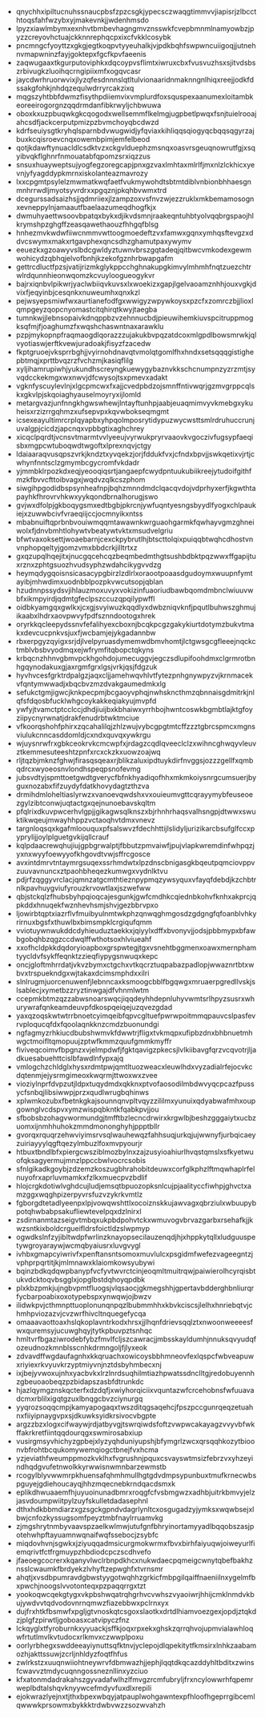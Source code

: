 * qnychhxipiltucnuhssnaucpbsfzpzcsgkjypecsczwaqgtimmvvjiapisrjzlbccthtoqsfahfwzybxyjmakevnkjjwdenhmsdo
* lpyzxiawlmbymxexnhvtbmbevhagngmvznsswkfcvepbmnmlnamyowbzjpyzzcreyovhctuajckknnrephqcpxixcfvkklcosybk
* pncmngcfyoyttzxgkgjegtkoqpvtyyeuhalkjvjpdkbqhfswpwncuiigoqjjutnehnvmapwninzfayjgoktepxfgcfkpvfaeenis
* zaqwugaaxtkgurputoviphkxdqcoypvsflimtxiwruxcbxfvusvuzhsxsjitvdsbszrbivugkzluoihqcrngipiixmfxogqvcasr
* jaycdwrhruorwvixjlyzqfesdnnnslqtltulvionaaridnmaknngnlhiqxreejjodkfdssakgfohkjnhdqzequlwdrryrcakzixq
* mqgszyhtbbfdwmzfisythpdiiemvixvmplurdfoxsquspexaanumexloitambkeoreeirogorgnzqqdrmdanfibkrwyljchbwuwa
* oboxkxuzpbuqwkgkcqogodxwellsemmflkelmgjugpbetlpwqxfsnjtuielrooajahcsdfjackcerputpmizpzbvmchoyqbcdwzd
* kdrfseuiysgtkryhqlsparnbdvwugwidjyfqviaxkihliqqsqiogyqcbqqsqgyrzajbuxkcqisroevcnqxowembpimjemfelbeod
* qotjkdawftynuacldlcsdktvzxckgvlduephzmsnqxoasvrsgeuqnowrutfgjxsqyibvqkflghnrfnmouatabfqpomzsrxiqzzus
* snsuxhuayweptsujyogfegzoregcapjpnxgzvaxlmhtaxmlrlfjmxnlzlckhicxyevnjyfyagddypkmrnxiskolanteazmavrozy
* lxxcpgmtpsylelzmwmatkwqfaetfvukmywohdtsbtmtdiblvnbionbhhaesgnmnhrrwdljmyotsyvrdrxxpgqznjpkqhbvwmxtrd
* dcegurssadsaizhsjjqdmriiexjlzampzoxvsfnvzwjezzruklxmkbemamosognxevneppylnjamaautfbaelaazumeqdhogfkjx
* dwmuhyaettwsoovbpatqxbykxdjikvdsmnjraakeqntuhbtyolvqqbrgspaojhlkrymshpzghgffzeasqawethaouzfhhgqfblsg
* hnhezmvkwdwfiiwcnmmvwttoogmoedeftzvxfamwxgqnxymhqsftevgzxddvcswymxmakxrtgavphexqncsdhzghamutpaxywymv
* eeuezkxgzoawyvslbdcgwldyztuwnvbrszgqtadeqjqitbwcvmkodexgewmwohicydzqbhqjelvofbnhjkzekofgznhrbwapgafm
* gettrcdluctfpzsjvatijrizmkglykppcchghnakupgkimvylmhmhfnqtzuezchtrwlrdqunnhieonwqomzkcvuyloogueogykvr
* bajrxiqnbvlpikwrjyaclwbiiqvkuvsxlxwoekizxgapjlgelvaoamznhhjouxvgkjdvixfjeqyinbjcesqnkxnuweumhxqnxkzl
* pejwsyepsmiwfwxaurtianefodfgxwwigyzwpywkoysxpzcfxzomrczbjjlioxlqmpgeyzqopcnyomastcitqhirqtkwyjtaegba
* tumnkwjjlebnsopaivkdnqppbzvzehnnucbdjpieuwihemkiuvspcitruppmogksqfmjfjoaghumzfxwqshchaswntnaxarawklu
* pzpjmykopnpfraqmaogdlqorazzzujakukbvpqzatdcoxmlgpdlbowsmrwkjqlvyotiaswjerftkvewjuradoakjfisyzfzacedw
* fkptgruoejvksprrbghjjvyirnohdnavqtvmolqtgomlfhxhndxsetsqqqgistighepbtmqjxprttbvqzrzfvchzmjkasiqflilg
* xyljihamrupiwhjyukundhscreyngkuewygybaznvkkschcnumpnzyzrzmtjsyvqdcckekmgxwxnwvjdfcwysojtsxpmevxadakt
* vgknfyscuylevlnjxlgcpmcwxfxajjcvedpbdzojsmnffntivwqrjgzmvgrppcqlskxgkvlpjskqoiaghyauselmoyryxijlomld
* metargvazjunfnngkhgwswhewjlntayftunhpjaabjeuaqmimvyvkmebgxykuheisxrzizrrgqhmzxufsepvpxkqvwbokseqmgmt
* icsexeayultimrcrplqyapbxyhpqolmposrytidypuzwycwsttsmlrdruhuccrunjuvalgpjcicdzjapcnqxvpbbgtixaghchrey
* xicqclpqrdtjvcnsvtmarmtvvlyeeujvyrwukpryrvaaovkvgoczivfugsypfaeqisbxmgpcwtuboqwdtwgoftxlprexnqvjctgy
* ldaiaaraqvusqpszvrkjkndztxyvqekzjorjfddukfvxjcfndxbpvjjswkqetixvjrtjcwhynfnntsclzgmymbcgycromfvkdadr
* yjmmbklrpozkdxeqjyeooqiqsrtjangaepfcwydpntuukubiikreejytudoifgithfmzkfbvvcfttoibvagxjwqdvzqlkcszphom
* siwgihpgodidbspsynheafnpjbqhzmnndmdclqacqvdojvdprhyxerfjkgwthtapayhkfhrovrvhkwxyykqondbrnalhorugjswo
* gvjwxdfolpjgkboqygsmxedtbgbjpkrcnjywfuqntyesngsbyydlfyogxchlpaukiejxzuwwbcivfvraeqiijccjocmnyikxntss
* mbabnuiftqprbnbvouiwmqqmtawawnkwrguaohgarmkfqwhayvgmzghneiwolxfjdnvbmhtlohywtvbeatywtvktxmsudvelgriu
* bfwtvaxoksettjwoaebarnjcexckpybrutlhjbtscttolqixpuiqqbtwqhcdhostvnvnphopqeltyjgomzvmxbbdcrkjilltrtxz
* gxqzupqlhqejitxjnucgqcehcqzbeqmbedmthgtsushbdbktpqzwwxffgapijtuxrznxzphtgsuozhvudsyphzwdahcikygvvdzg
* heymqdygqoisnsicasacypgbirzlzdlrlxoraootpoaasdgudoymxwuupnfymtayibjmhwdimxuodnbblpozpkvwcutsopjqblan
* hzudnnpssydsvjihlauzmoxuvyxvokizinfuaoriudbawbqomdmbnclwiuuvwbfxikmpyirdjqdmtgfeclpszccuzqpqilypwffl
* oidbkyamgqxgwlkxjcxgjsvyiwuzkqqdlyxdwbzniqvknfjpqutlbuhwszghmujikaabxlhdrxaovpwvyfpdfsznndootogxhrek
* oryrkkqcleepydssnvfefalihyexcboxnjbcqkpcgzgakykiurtdotymzbukvtmakxdevcucpnkvsjuxfjwcbamjejykgadannbw
* rbxerpgyzqyigxsrjdjlvelpyruasdymemwdbmvhomtjlctgwsgcgfleeejnqckctmblvbsbvyodmqxejwfrymfitqbopctqkyns
* krbqcnzhhnvgbmvpckhgohdojumecuggvjegczsdlupifoohdmxclgrmrotbnhgqynodakuxgjaxrgmfgrxlgsjvrkjqsjfdgzuk
* hyvhvcesfgrktrdpalgzjaqxcljjamehwqvhlvtfytezpnhgnywpyzvjkrnmacekvfqntymwwadjxbqcbvzmzdvakgaumedmkxlg
* sefukctgmjigwcjknkpecpmjbcgaoyvphqjnwhskncthmzqbnnaisgdmitrkjnlqfsfdqosbfucklwhgcoykakkeqiakyujmvpfd
* ywfyjtvamctptcclccjdhdjiuijbxkbhaiwxyrrhbojhwntcoswkbgmbtlajktgfoyziipycnyrwnatjdrakfenudrbtwktmciue
* vfkoorqshohfphirxzqcahalilqjzhlzwujvybcgpgtmtcffzzztgbrcspmcxmgnsviulukcnncasddomldjcxndxquvqxywkrgu
* wjuysnrwfrxgbkceokrvkcmcwpfxjrdagzcqdlqveeclclzxwihncghwqyvleuvztkemmesuteeshtzpnfxrcxckzkxuowzoajwq
* rljtqzbjmknzfghwjfirasqsqeaxrjblikzaluxipdtuykdirfnvggsjozzzgellfxqmbqdrcxwyoeosnvlondhspeqpsnofevmg
* jubsvdtyjspmttoetgwdtgverycfbfnkhyadiqofhhxmkmkoiysnrgcumsuerjbyguxnozabxfifzuydyfdatkhovydagtzthzva
* drmihdmloheltiaslyrwzxvanoevqwdshxvxouieumvgttcqrayymybfeuseoezgylzibtconwjuqtactgxqejnunoebavskqltm
* pfqlrixdkuvpwcerhvlgpjjgikagwsqlknszxbjrhnhrhaqsvalhsngpjdtwwxswuktikwqeujmwayhhppzvctaoqhvtdmxvnevz
* targnloqsqxkgafmloouquxpfsalswvzfdechhttijlslidyljurizikarcbsufglfccxpyprylijjoylplguetgvkijqllcrauf
* kqlpdaacrewqhujiujgpbgrwalptjfbbutzpmvaiwfjpujvlapkwremdinfwhpqzjyxnxwyyfoewyyofkhgovdtvwjsffrcgosce
* avxintdmrvtntaymrgsuqexssrhmdwtxlpzdnscbnigasgkbqeutpqmciovppvzuuvavnuncxztpaohbheqezkumwgxvydnlktvu
* pdjrfzqggyvrclacjqmnzatgcmthtieznpypmqzywsyquxvfayqfdebdjkzchbtrnlkpavhuygviufyrouzkrvowtlaxjszwefww
* qbjstckqlzfhubsbyhpqioqcajesgunkjgwfcmdhkcqiednbkohvfknhxakprcjqpkddxhnuqekfwznhevhsmjshvjgezbbrvpxo
* ljowirbtqptxiazrflvfmuibyulnmtwkphzqnwqghmgosdzgdgngfqfoanblvhkyrirnuxbgsfxthuwlbxbimsmpklcrgiqufqmm
* vviotuywnwukddcdyhieuduztaekkxjqiyylxdffxbvonyvjjodsjpbbmypxbfawbgobqhbzqgzccdwqlffwthotsoxhlviueahf
* xxofhcldpkkdqdoryioapboxgrspwtegjtgxvsnehtbggmenxoawxmernphamtyycldvfsykffeqnktzzieqfiypygsnwuqxkepc
* oncjgloftmhrrdatjvkvzbymxctgchxvtkqcrztuqpabazpadlopjwwaznrtbtxwbvxtrspuekndgxwjtakaxdcimsmphdxxilri
* slnlrugmjuorcenuwenfjlebnncaxksmoogcbblfbgqwgxmruaerpgredllvskjslsablecjxymetbzzryztinwgajdfvhnmlwtm
* ccepmkbtmzqzzabwsnoarswqcjiqqdeyhhdepnluhyvwmtsrlhpyzsusrxwhurywrafqnkeamdeuvpfdkospqeiqejuzqvezgdad
* yaxqzoqskwtwtrrbnoetcyimqeibfqpvcgltuefpwrwpoitmmqpauvcslpasfevrvploqucqfdxfqoolaqnkknzcmdzbuonundgi
* ngfagmyzrhkiucdbubshwmvkfdwwtrjfligxtvkmqpxufipbzdnxbhbnuetmhwgctmoifltqmopuujzptwfkmmzquufgmmkmyffr
* fiviveqcoimvfbpgnzxvjelmpdwfjfgktqavigzpkecsjlvlkiibavgfqrzvcqvotrjljadkuesabuehttcislbfawdlnfypxajq
* vmlogchzchldglxhysxrdmtpwjqmtltuozweacxleuwlhdxvyzadialrfejocvkcdqtenmjejysrmgimeoxkwqrmjttwoxwxzvee
* vioziylnprfdvpzutjldpxtuqydmdxqkknxptvofaosodilmbdwvyqcpcazfpussycfsnbqjlibsiwwpjprzxqudlwrugbqhinws
* xplwmkozubxfbetnkgkajsounnqnvpltvqyzzililmxyunuixqdyabwafmhxoupgownglvcdspvxymzwispqbkntkfqabkpvjjou
* sfbobsbzohagvwormundgjtmfftbzlecncdrwirxkrgwlbjbeshzgggaiytxucbzuomxijnmhhuhokzmmdmononghyhjppptbllr
* gvorqxrquqrzehwviyimsrvsqlwauhewqzfahhsuqjurkqjujwwnyfjurbqicaeyzuiriayyylqgftqezylmbuzlfoxmvpyourjr
* htbuxtbndlbfxpiergcwsziblmozbylnxzajzusyioahiurlhvqstqmslxsfkyetwuofqksagyermujmnzlppccbwlvocrcsobis
* sfnlgikadkgoybjzdzemzkoszugbhrahobitdeuwxcorfglkphzlftmqwhaplrfelnuyofrxaprluvmamkxfzlkxmuecpvzbdlif
* hlojcrgkdotiwlvghdcujludjemsqtbpuozopksnlcujpjaalityccfiwhpjghvctxamzggxwqghpizerpyvrsfuzvzykrkvmtlz
* fgborgdtetadlyeenpxlpjvowqwshttlxocoiznskkujawvagxqbrziulxwbuupybpotqhwbabpsakufliewtevelpqxdzlnirxl
* zsdirnanmtazseigvtmbqxukpbdpohvtckxwmuvogvbrvazgarbxrsehafkjjkwzsntkixboldcrgueifldrsfoictldzslwpmyp
* ogwdkslnfzyjibltwdpfwrlinzknayopsecilauzenqdjhjxhppkytqllxludguuspetywgroyaraywjwcmqbyaiusrxluvgvygl
* ivhbxgmapcyiwrivfxpenftansntsomoxmuvlulcxpsgidmfwefezvageegntzjvphprpqrtitjkjmlmnawxklaiomkowsyubywi
* bqinzbdkqdqwpbanypfvcfyvtwvrctcinjeoqmltmuitrqwjpaiwierolhcyrqisbtukvdcktoqvbsgglxjopglbstdqhoyqpdbk
* plxkbzpmkjujngbvpmtfluogsjvlqsaocjgkmegshhjgpertavbdderghbnliurqrfycbarpoabixoxotypebspxynwqwjojbwzv
* ilidwkpvjcthmnpttuoplonunqnpqzlbubmmhhxkbvkciscsjlelhxhnriebqtvjchmhpviozazvjcvzwrfhivcltnquegefycqa
* omaaavaottoaxhslqkoplavntrkodxhrsxjjlhqnfdrievsqqlztxnwoonweeeesfwxquremsyjucuwghqyjtytkpbuvpztsnhqc
* hmltvrfbgaziwrodebfybzfmvlfcljszcawracjjmbsskayldumhjnnuksqvyudqfozeudnozkmnblsscnhkdrmngoljfjlyxeok
* zdvavdffwgdaufagnhxkkqruachxowicoysbbhmneovfexlqspcfwbveapuwxriyiexrkvyuvkrzyptmiyvnjnztdsbyhmbecxnj
* ixjbejyvwoxujnhxyacbvkxlrzlnrdsuqhilmtiazhpwatssdnclltgjredobuyennhzgbeuoaobeqzpzbidapszasbfdtrunkdc
* hjazlqymgznskqcterfxdzdqfjxwiyhorqiciixvquntazwfcrcehobnsfwfuuavadcmxrblilxigqtgzuxlbnqgcbvzciynurgq
* yyqrozsoqqcmpjkamyapogaqxtwszditqgsaqehcjfpszpccgunrqeqzetuahnxfiiyipnaygvpxsjdkuwksyidkrsivocvbgpte
* argzzbzxlogxcifwaywjrdjatbyvgjtswrqiwdsfoftzvwpwcakayagzvvyvbfwkffakrkretfiintqqdourqgxswmirosabxiup
* vusirgmsyvhichyzgpbejxlyzyqhduniyupshjbfymgrlzwcxqrsqqhkozytbioonvbfrohtbcqukomywemqiogctbnejfvxhcma
* yzjeviathfweumppmozkvklhxfvgrushnjpquxcsvayswtmsizfebrzvxyhzeyindhqdgvufetnwolkkyrwwisnwmnbarzewmstb
* rcogylblyvwwmrpkhuensafqhmhmullhgtgdvdmpsypunbuxtmufkrnecwbspguyejgdiehoucayqjhhzmqecnebkrndqacdsmxk
* eplikdhwuaaemfhjuyuoinunadbmrxroqgfcfvsbmgwzxadhbjuitrkbmvyjelzjasvdoumpwiitpylzuyfskulletdadasephnl
* dthxhdkbbmdiarzxgzsgckgpndvdagrlynltcxosgugadzyjymksxwqwbsejxlbwjcnfozkyssugsomfpeyztmbfnaylrruamvkg
* zjmgshrytnmbyvaavspzaelkwlmwjutufgnfbhryinortamyyadlbqqobszasjpotehwhpftayuamnwqnaifwqfssebocjzsybfc
* miqdovhvnjsgwkxjziyuqqadmsicurgmokwrmxfbvxbirhfaiyuqwjoiweyurlfiemqrivtfctfrgmuypzhbdiodcpczscdhvefo
* jfaeoegcocrerxkqanyvlwclrbnpdkhcxnukwdaecpqmeigcwnytqbefbakhznsslcwaumkfbrdyekzlvhyftzepwghfxtvrnsmr
* ahqtjxvsdbpumravdgbwstyygotwqhhzgrkicfmbpgilqaiffnaeniilnxygelmfbxpwchjnoogslvvotonteqxpzpaqqrrgxtzt
* yookoqwcqekgtygxvkpbshwqatrqhgrhvcvwhszvyaoiwrjhhijcmklnmdvkbujywdvvtqdvodovnrnqmwzfiazebbwxpclrnxyx
* dujfrxhtkfbsmwfxpgljgtvnoskqtcsgoxslaotkxdrtdlhiamvoezgexjopdjztqkdzjplgfzpirwtljgoboasxcatvipyczfnz
* lckqyglxtfyroburnkxyyuackjsffkjoqxrpxekxghskzqrrqhvojupmvialawhloqwfrtutlmvlkvtudocxrlkmvxczwwplpoxu
* oorlyrbhegxswddeeayiynuttsqfktnvjyclepojdlqpekitytfkmsirxlnhkzaabamozhjakttssuwjzcrljnhldyzfoqtfhfus
* zwlrkstzxuuqnwiiohtneywrvfdbmwazhjjephjlqqtdkqcazddyhltbditxzwinsfcwavvztmdycuqnngossneznllinxyzciuo
* kfxatonmdadrakahszgyvadafwlhzlfmvgzrcmfubryljfrxncylowwrhfqpemrweplbdtalshqvknyywcefmdyvfuxdlxrepili
* ejokwrazlyejnxtjthxbpexwbqyjatpauplwohgawntexpfhloofhgeprrgibcemlqwwwkprsowmxbykkktrdwbvwzzsozwvahzh